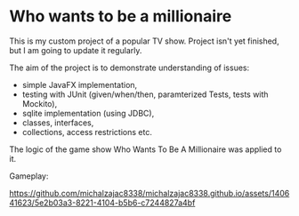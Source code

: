 # Who wants to be a millionaire

This is my custom project of a popular TV show. Project isn't yet finished, but I am going to update it regularly.

The aim of the project is to demonstrate understanding of issues:
* simple JavaFX implementation,
* testing with JUnit (given/when/then, paramterized Tests, tests with Mockito),
* sqlite implementation (using JDBC),
* classes, interfaces,
* collections, access restrictions etc.

The logic of the game show Who Wants To Be A Millionaire was applied to it.

Gameplay:

https://github.com/michalzajac8338/michalzajac8338.github.io/assets/140641623/5e2b03a3-8221-4104-b5b6-c7244827a4bf
